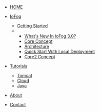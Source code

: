 <!-- docs/_sidebar.md -->


* [HOME](./)

* [IoFog](./)
	* [Getting Started](./)
	*
  		* [What's New In IoFog 3.0?](./)
  		* [Core Concept](./tutorials/java/index)
		* [Architecture](./tutorials/java/index)
  		* [Quick Start With Local Deployment](./tutorials/java/index)
  		* [Core2 Concept](./tutorials/java/index)

* [Tutorials](./tutorials/index)
  * [Tomcat](./tutorials/tomcat/index)
  * [Cloud](./tutorials/cloud/index)
  * [Java](./tutorials/java/index)

* [About](./about/index)

* [Contact](./contact/index)

